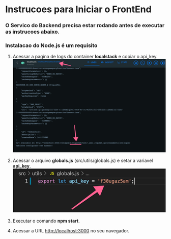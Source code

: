 # Instrucoes para Iniciar o FrontEnd

### O Servico do Backend precisa estar rodando antes de executar as instrucoes abaixo.

### Instalacao do **Node.js** é um requisito

1. Acessar a pagina de logs do container **localstack** e copiar o api_key.
![](api_key.jpg)


2. Acessar o arquivo **globals.js** (src/utils/globals.js) e setar a variavel **api_key**.
![](api_key_var.jpg)

3. Executar o comando **npm start**.


4. Acessar a URL [http://localhost:3000](http://localhost:3000) no seu navegador.
